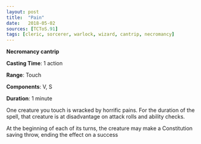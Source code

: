 ```yaml
---
layout: post
title:  "Pain"
date:   2018-05-02
sources: [TCToS.91]
tags: [cleric, sorcerer, warlock, wizard, cantrip, necromancy]
---
```


**Necromancy cantrip**

**Casting Time**: 1 action

**Range**: Touch

**Components**: V, S

**Duration**: 1 minute

One creature you touch is wracked by horrific pains. For the duration of the spell, that creature is at disadvantage on attack rolls and ability checks.

At the beginning of each of its turns, the creature may make a Constitution saving throw, ending the effect on a success